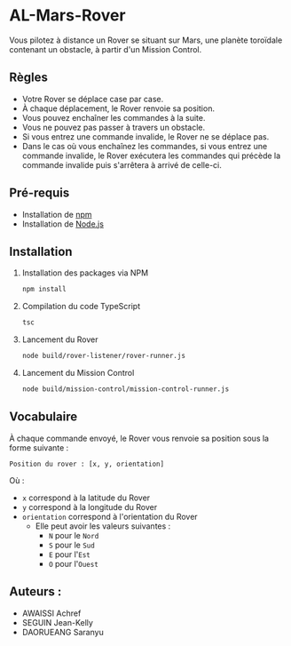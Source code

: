 # AL-Mars-Rover

Vous pilotez à distance un Rover se situant sur Mars, une planète toroïdale contenant un obstacle, à partir d'un Mission Control.

## Règles

-   Votre Rover se déplace case par case.
-   À chaque déplacement, le Rover renvoie sa position.
-   Vous pouvez enchaîner les commandes à la suite.
-   Vous ne pouvez pas passer à travers un obstacle.
-   Si vous entrez une commande invalide, le Rover ne se déplace pas.
-   Dans le cas où vous enchaînez les commandes, si vous entrez une commande invalide, le Rover exécutera les commandes qui précède la commande invalide puis s'arrêtera à arrivé de celle-ci.

## Pré-requis

-   Installation de [npm](https://docs.npmjs.com/downloading-and-installing-node-js-and-npm)
-   Installation de [Node.js](https://nodejs.org/en/download)

## Installation

1. Installation des packages via NPM
    ```sh
    npm install
    ```
2. Compilation du code TypeScript
    ```sh
    tsc
    ```
3. Lancement du Rover
    ```sh
    node build/rover-listener/rover-runner.js
    ```
4. Lancement du Mission Control
    ```sh
    node build/mission-control/mission-control-runner.js
    ```

## Vocabulaire

À chaque commande envoyé, le Rover vous renvoie sa position sous la forme suivante :

`Position du rover : [x, y, orientation]`

Où :

-   `x` correspond à la latitude du Rover
-   `y` correspond à la longitude du Rover
-   `orientation` correspond à l'orientation du Rover
    -   Elle peut avoir les valeurs suivantes :
        -   `N` pour le `Nord`
        -   `S` pour le `Sud`
        -   `E` pour l'`Est`
        -   `O` pour l'`Ouest`

## Auteurs :

-   AWAISSI Achref
-   SEGUIN Jean-Kelly
-   DAORUEANG Saranyu

